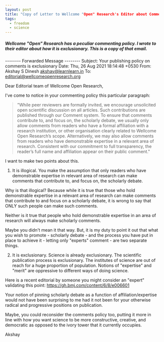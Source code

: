 ```yaml
---
layout: post
title: "Copy of Letter to Wellcome "Open" Research's Editor about Comments Policy
tags:
  - freedom
  - science
---
```


##### Wellcome "Open" Research has a peculiar commenting policy. I wrote to their editor about how it is exclusionary. This is a copy of that email. #####

-------- Forwarded Message --------
Subject: Your publishing policy on comments is exclusionary
Date: Thu, 26 Aug 2021 18:14:48 +0530
From: Akshay S Dinesh <akshay@learnlearn.in>
To: editorial@wellcomeopenresearch.org

Dear Editorial team of Wellcome Open Research,

I've come to notice in your commenting policy this particular paragraph:

> "While peer reviewers are formally invited, we encourage unsolicited 
open scientific discussion on all articles. Such contributions are published through our Comment system. To ensure that comments contribute to, and focus on, the scholarly debate, we usually only allow comments from readers who have a formal affiliation with a research institution, or other organisation clearly related to Wellcome Open Research’s scope. Alternatively, we may also allow comments from readers who have demonstrable expertise in a relevant area of research. Consistent with our commitment to full transparency, the reader’s full name and affiliation appear on their public comment."

I want to make two points about this.

1. It is illogical. You make the assumption that only readers who have demonstrable expertise in relevant area of research can make comments that contribute to, and focus on, the scholarly debate.

Why is that illogical? Because while it is true that those who hold demonstrable expertise in a relevant area of research can make comments that contribute to and focus on a scholarly debate, it is wrong to say that ONLY such people can make such comments.

Neither is it true that people who hold demonstrable expertise in an area of research will always make scholarly comments.

Maybe you didn't mean it that way. But, it is my duty to point it out that what you wish to promote - scholarly debate - and the process you have put in place to achieve it - letting only "experts" comment - are two separate things.

2. It is exclusionary. Science is already exclusionary. The scientific publication process is exclusionary. The institutes of science are out of reach for a huge proportion of population. Notions of "expertise" and "merit" are oppressive to different ways of doing science.

Here is a recent editorial by someone you might consider an "expert" validating this point: https://gh.bmj.com/content/6/8/e006601

Your notion of pinning scholarly debate as a function of affiliation/expertise would not have been surprising to me had it not been for your otherwise radical and progressive positions on publication.

Maybe, you could reconsider the comments policy too, putting it more in line with how you want science to be more constructive, creative, and democratic as opposed to the ivory tower that it currently occupies.

Akshay
